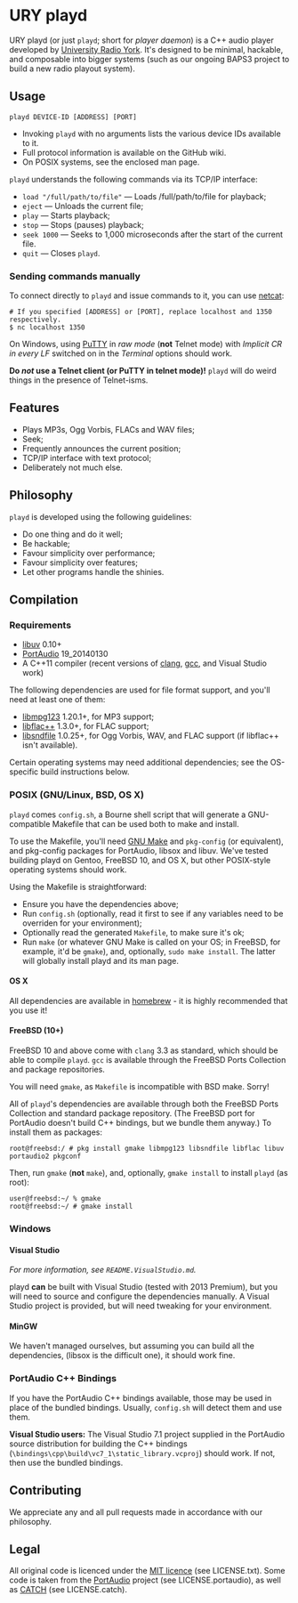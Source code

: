 # URY playd

URY playd (or just `playd`; short for _player daemon_) is a C++ audio
player developed by [University Radio York].  It's designed to be
minimal, hackable, and composable into bigger systems (such as our
ongoing BAPS3 project to build a new radio playout system).


## Usage

`playd DEVICE-ID [ADDRESS] [PORT]`

* Invoking `playd` with no arguments lists the various device IDs
  available to it.
* Full protocol information is available on the GitHub wiki.
* On POSIX systems, see the enclosed man page.

`playd` understands the following commands via its TCP/IP interface:

* `load "/full/path/to/file"` — Loads /full/path/to/file for playback;
* `eject` — Unloads the current file;
* `play` — Starts playback;
* `stop` — Stops (pauses) playback;
* `seek 1000` — Seeks to 1,000 microseconds after the start of the current file.
* `quit` — Closes `playd`.

### Sending commands manually

To connect directly to `playd` and issue commands to it, you can use
[netcat]:

    # If you specified [ADDRESS] or [PORT], replace localhost and 1350 respectively.
    $ nc localhost 1350

On Windows, using [PuTTY] in _raw mode_ (__not__ Telnet mode) with
_Implicit CR in every LF_ switched on in the _Terminal_ options should
work.

__Do _not_ use a Telnet client (or PuTTY in telnet mode)!__  `playd` will
do weird things in the presence of Telnet-isms.


## Features

* Plays MP3s, Ogg Vorbis, FLACs and WAV files;
* Seek;
* Frequently announces the current position;
* TCP/IP interface with text protocol;
* Deliberately not much else.


## Philosophy

`playd` is developed using the following guidelines:

* Do one thing and do it well;
* Be hackable;
* Favour simplicity over performance;
* Favour simplicity over features;
* Let other programs handle the shinies.


## Compilation

### Requirements

* [libuv] 0.10+
* [PortAudio] 19_20140130
* A C++11 compiler (recent versions of [clang], [gcc], and Visual Studio
  work)

The following dependencies are used for file format support, and you'll need at
least one of them:

* [libmpg123] 1.20.1+, for MP3 support;
* [libflac++] 1.3.0+, for FLAC support;
* [libsndfile] 1.0.25+, for Ogg Vorbis, WAV, and FLAC support (if libflac++ isn't available).

Certain operating systems may need additional dependencies; see the OS-specific
build instructions below.

### POSIX (GNU/Linux, BSD, OS X)

`playd` comes `config.sh`, a Bourne shell script that will generate a
GNU-compatible Makefile that can be used both to make and install.

To use the Makefile, you'll need [GNU Make] and `pkg-config` (or equivalent),
and pkg-config packages for PortAudio, libsox and libuv.  We've tested building
playd on Gentoo, FreeBSD 10, and OS X, but other POSIX-style operating systems
should work.

Using the Makefile is straightforward:

* Ensure you have the dependencies above;
* Run `config.sh` (optionally, read it first to see if any variables need to be
  overriden for your environment);
* Optionally read the generated `Makefile`, to make sure it's ok;
* Run `make` (or whatever GNU Make is called on your OS; in FreeBSD, for
  example, it'd be `gmake`), and, optionally, `sudo make install`.
  The latter will globally install playd and its man page.

#### OS X

All dependencies are available in [homebrew] - it is highly recommended that
you use it!

#### FreeBSD (10+)

FreeBSD 10 and above come with `clang` 3.3 as standard, which should be able to
compile `playd`.  `gcc` is available through the FreeBSD Ports Collection
and package repositories.

You will need `gmake`, as `Makefile` is incompatible with BSD make.  Sorry!

All of `playd`'s dependencies are available through both the FreeBSD Ports
Collection and standard package repository.  (The FreeBSD port for PortAudio
doesn't build C++ bindings, but we bundle them anyway.)  To install them as
packages:

    root@freebsd:/ # pkg install gmake libmpg123 libsndfile libflac libuv portaudio2 pkgconf

Then, run `gmake` (__not__ `make`), and, optionally, `gmake install` to install
`playd` (as root):

    user@freebsd:~/ % gmake
    root@freebsd:~/ # gmake install

### Windows

#### Visual Studio

_For more information, see `README.VisualStudio.md`._

playd **can** be built with Visual Studio (tested with 2013 Premium), but
you will need to source and configure the dependencies manually.  A Visual
Studio project is provided, but will need tweaking for your environment.

#### MinGW

We haven't managed ourselves, but assuming you can build all the dependencies,
(libsox is the difficult one), it should work fine.

### PortAudio C++ Bindings

If you have the PortAudio C++ bindings available, those may be used in place of
the bundled bindings.  Usually, `config.sh` will detect them and use them.

__Visual Studio users:__ The Visual Studio 7.1 project supplied in the
PortAudio source distribution for building the C++ bindings
(`\bindings\cpp\build\vc7_1\static_library.vcproj`) should work.  If not, then
use the bundled bindings.


## Contributing

We appreciate any and all pull requests made in accordance with our
philosophy.


## Legal

All original code is licenced under the [MIT licence] (see LICENSE.txt).
Some code is taken from the [PortAudio] project (see LICENSE.portaudio),
as well as [CATCH] (see LICENSE.catch).


[CATCH]:                 http://catch-lib.net
[clang]:                 http://clang.llvm.org
[gcc]:                   https://gcc.gnu.org
[GNU Make]:              https://www.gnu.org/software/make/
[Homebrew]:              http://brew.sh
[libmpg123]:             http://www.mpg123.de
[libflac++]:             https://xiph.org/flac/
[libsndfile]:            http://www.mega-nerd.com/libsndfile/
[libsox]:                http://sox.sourceforge.net
[libuv]:                 https://github.com/joyent/libuv
[MIT licence]:           http://opensource.org/licenses/MIT
[netcat]:                http://nc110.sourceforge.net
[PortAudio]:             http://www.portaudio.com
[PuTTY]:                 http://www.chiark.greenend.org.uk/~sgtatham/putty/
[University Radio York]: http://ury.org.uk
